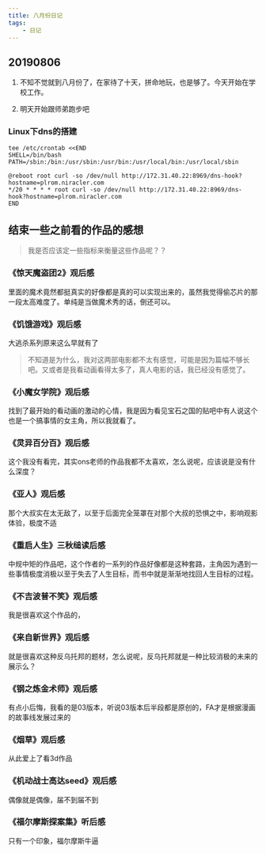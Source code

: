 ```yaml
---
title: 八月份日记
tags:
    - 日记
---
```


## 20190806

1. 不知不觉就到八月份了，在家待了十天，拼命地玩，也是够了。今天开始在学校工作。

2. 明天开始跟师弟跑步吧

### Linux下dns的搭建

```
tee /etc/crontab <<END
SHELL=/bin/bash
PATH=/sbin:/bin:/usr/sbin:/usr/bin:/usr/local/bin:/usr/local/sbin

@reboot root curl -so /dev/null http://172.31.40.22:8969/dns-hook?hostname=plrom.niracler.com
*/20 * * * * root curl -so /dev/null http://172.31.40.22:8969/dns-hook?hostname=plrom.niracler.com
END
```

## 结束一些之前看的作品的感想

> 我是否应该定一些指标来衡量这些作品呢？？

### 《惊天魔盗团2》观后感

里面的魔术竟然都挺真实的好像都是真的可以实现出来的，虽然我觉得偷芯片的那一段太高难度了。单纯是当做魔术秀的话，倒还可以。

### 《饥饿游戏》观后感

大逃杀系列原来这么早就有了

> 不知道是为什么，我对这两部电影都不太有感觉，可能是因为篇幅不够长吧。又或者是我看动画看得太多了，真人电影的话，我已经没有感觉了。

### 《小魔女学院》观后感

找到了最开始的看动画的激动的心情，我是因为看见宝石之国的贴吧中有人说这个也是一个搞事情的女主角，所以我就看了。

### 《灵异百分百》观后感

这个我没有看完，其实ons老师的作品我都不太喜欢，怎么说呢，应该说是没有什么深度？

### 《亚人》观后感

那个大叔实在太无敌了，以至于后面完全笼罩在对那个大叔的恐惧之中，影响观影体验，极度不适

### 《重启人生》三秋缒读后感

中规中矩的作品吧，这个作者的一系列的作品好像都是这种套路，主角因为遇到一些事情极度消极以至于失去了人生目标，而书中就是渐渐地找回人生目标的过程。

### 《不吉波普不笑》观后感

我是很喜欢这个作品的，

### 《来自新世界》观后感

就是很喜欢这种反乌托邦的题材，怎么说呢，反乌托邦就是一种比较消极的未来的展示么？

### 《钢之炼金术师》观后感

有点小后悔，我看的是03版本，听说03版本后半段都是原创的，FA才是根据漫画的故事线发展过来的

### 《烟草》观后感

从此爱上了看3d作品

### 《机动战士高达seed》观后感

偶像就是偶像，届不到届不到

### 《福尔摩斯探案集》听后感

只有一个印象，福尔摩斯牛逼